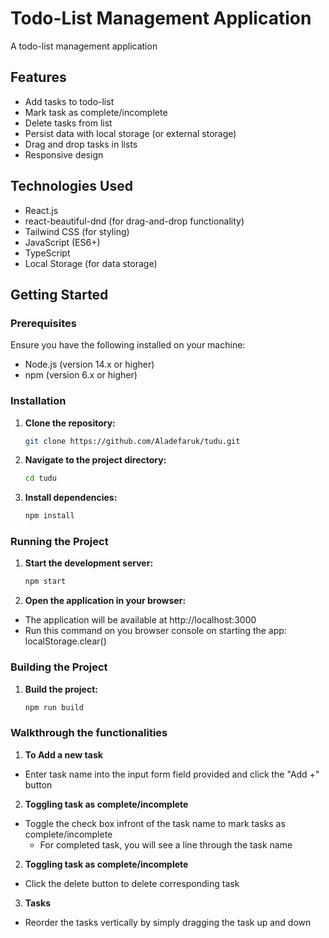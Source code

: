 # Todo-List Management Application

A todo-list management application

## Features

- Add tasks to todo-list
- Mark task as complete/incomplete
- Delete tasks from list
- Persist data with local storage (or external storage)
- Drag and drop tasks in lists
- Responsive design

## Technologies Used

- React.js
- react-beautiful-dnd (for drag-and-drop functionality)
- Tailwind CSS (for styling)
- JavaScript (ES6+)
- TypeScript
- Local Storage (for data storage)

## Getting Started

### Prerequisites

Ensure you have the following installed on your machine:

- Node.js (version 14.x or higher)
- npm (version 6.x or higher)

### Installation

1. **Clone the repository:**

   ```bash
   git clone https://github.com/Aladefaruk/tudu.git

2. **Navigate to the project directory:**

   ```bash
   cd tudu

3. **Install dependencies:**

   ```bash
   npm install

### Running the Project

1. **Start the development server:**

   ```bash
   npm start

2. **Open the application in your browser:**
- The application will be available at http://localhost:3000
- Run this command on you browser console on starting the app: localStorage.clear()


### Building the Project

1. **Build the project:**

   ```bash
   npm run build


### Walkthrough the functionalities

1. **To Add a new task**

- Enter task name into the input form field provided and click the "Add +" button

2. **Toggling task as complete/incomplete**

- Toggle the check box infront of the task name to mark tasks as complete/incomplete
  - For completed task, you will see a line through the task name

2. **Toggling task as complete/incomplete**

- Click the delete button to delete corresponding task

3. **Tasks**

- Reorder the tasks vertically by simply dragging the task up and down 
